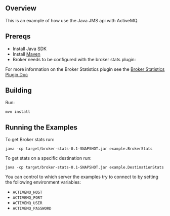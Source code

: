 ## Overview

This is an example of how use the Java JMS api with ActiveMQ.

## Prereqs

- Install Java SDK
- Install [Maven](http://maven.apache.org/download.html) 
- Broker needs to be configured with the broker stats plugin:

<plugins>
    <statisticsBrokerPlugin/>
</plugins>

For more information on the Broker Statistics plugin see the [Broker Statistics Plugin Doc](http://activemq.apache.org/statisticsplugin.html)

## Building

Run:

    mvn install

## Running the Examples

To get Broker stats run:

    java -cp target/broker-stats-0.1-SNAPSHOT.jar example.BrokerStats


To get stats on a specific destination run:

    java -cp target/broker-stats-0.1-SNAPSHOT.jar example.DestinationStats

You can control to which server the examples try to connect to by
setting the following environment variables: 

* `ACTIVEMQ_HOST`
* `ACTIVEMQ_PORT`
* `ACTIVEMQ_USER`
* `ACTIVEMQ_PASSWORD`